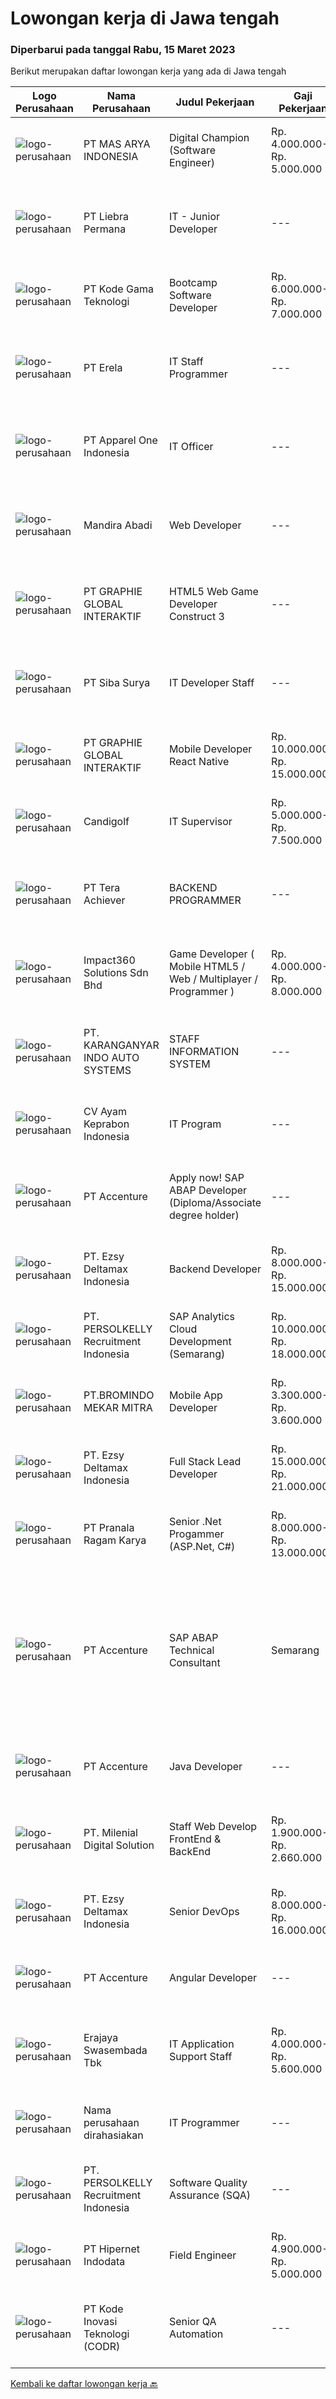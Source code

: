 
  # Lowongan kerja di Jawa tengah

  ### Diperbarui pada tanggal Rabu, 15 Maret 2023

  Berikut merupakan daftar lowongan kerja yang ada di Jawa tengah

  |Logo Perusahaan | Nama Perusahaan | Judul Pekerjaan | Gaji Pekerjaan | Lokasi | Deskripsi | Tanggal diunggah | Pranala |
  | -------------- | --------------- | --------------- | --------- | --------- | -------------- | ------- | ----------- |
  |![logo-perusahaan](https://image-service-cdn.seek.com.au/95ec0e5c5795376a9b23f5af4059490e4e983248/ee4dce1061f3f616224767ad58cb2fc751b8d2dc)|PT MAS ARYA INDONESIA|Digital Champion (Software Engineer)|Rp. 4.000.000-Rp. 5.000.000|Semarang|Requirements: Candidate must possess at least Bachelor's Degree in any field. Required language(s): English At least 1 Year(s) of working experience...|Selasa, 14 Maret 2023|https://www.jobstreet.co.id/id/job/digital-champion-software-engineer-4261822?token=0~3eeb52a3-f39e-4d2a-b613-34bf74b47ef1&sectionRank=1&jobId=jobstreet-id-job-4261822|
|![logo-perusahaan](https://image-service-cdn.seek.com.au/2941f3b4a00c9a9abad604317dff4e1e4f6ff6b8/ee4dce1061f3f616224767ad58cb2fc751b8d2dc)|PT Liebra Permana|IT - Junior Developer|---|Jakarta Utara|About the Role :Do System Development Live Cycle (Gather requirement, Design, Development, SIT-UAT, Training, Production Release)Perform day to day...|Senin, 13 Maret 2023|https://www.jobstreet.co.id/id/job/it-junior-developer-4260312?token=0~3eeb52a3-f39e-4d2a-b613-34bf74b47ef1&sectionRank=2&jobId=jobstreet-id-job-4260312|
|![logo-perusahaan](https://image-service-cdn.seek.com.au/103560ab4445801244bb861c9d6649b3c811c66a/ee4dce1061f3f616224767ad58cb2fc751b8d2dc)|PT Kode Gama Teknologi|Bootcamp Software Developer|Rp. 6.000.000-Rp. 7.000.000|Jakarta Raya|Selected candidates should meet the following requirements: Age maximum 27 years old Possess at least a Diploma/Bachelor's Degree in Computer...|Selasa, 14 Maret 2023|https://www.jobstreet.co.id/id/job/bootcamp-software-developer-4260882?token=0~3eeb52a3-f39e-4d2a-b613-34bf74b47ef1&sectionRank=3&jobId=jobstreet-id-job-4260882|
|![logo-perusahaan](https://image-service-cdn.seek.com.au/cc8d8c9f0ba1f73a44b17955bdd729eab0a12a93/ee4dce1061f3f616224767ad58cb2fc751b8d2dc)|PT Erela|IT Staff Programmer|---|Semarang|Kualifikasi: Lulusan D3 / S1 Informatika Fresh graduate atau berpengalaman Menguasai pemrograman website (PHP, jQuery) Menguasai query database...|Jumat, 10 Maret 2023|https://www.jobstreet.co.id/id/job/it-staff-programmer-4256867?token=0~3eeb52a3-f39e-4d2a-b613-34bf74b47ef1&sectionRank=4&jobId=jobstreet-id-job-4256867|
|![logo-perusahaan](https://image-service-cdn.seek.com.au/e1fe14b53d75c2c82d5f5704ec08b72c2f2260cb/ee4dce1061f3f616224767ad58cb2fc751b8d2dc)|PT Apparel One Indonesia|IT Officer|---|Semarang|Membuat serta mengembangkan aplikasi sesuai kebutuhan perusahaan Menganalisa kebutuhan user akan reporting dan dashboard Menguasai query Familiar...|Kamis, 09 Maret 2023|https://www.jobstreet.co.id/id/job/it-officer-4256402?token=0~3eeb52a3-f39e-4d2a-b613-34bf74b47ef1&sectionRank=5&jobId=jobstreet-id-job-4256402|
|![logo-perusahaan](https://i.ibb.co/sqvTCh9/112815900-stock-vector-no-image-available-icon-flat-vector.webp)|Mandira Abadi|Web Developer|---|Jawa Tengah|PT. Mandira Abadi merupakan perusahaan yang bergerak dibidang Pariwisata membutuhkan team yang mampu mendedikasikan diri pada sebuah perusahaan level...|Selasa, 14 Maret 2023|https://www.jobstreet.co.id/id/job/web-developer-1034957262?token=0~3eeb52a3-f39e-4d2a-b613-34bf74b47ef1&sectionRank=6&jobId=jobstreet-id-job-1034957262|
|![logo-perusahaan](https://image-service-cdn.seek.com.au/f9a751ea24d68e4658d0eb7882e2db58a9b95cb0/ee4dce1061f3f616224767ad58cb2fc751b8d2dc)|PT GRAPHIE GLOBAL INTERAKTIF|HTML5 Web Game Developer Construct 3|---|Bali|Deskripsi Pekerjaan : Usia maksimal 35 tahun Pendidikan terakhir minimal D3 Menyenangi dunia aplikasi komputer dan pembuatan game Mempunyai kemampuan...|Minggu, 12 Maret 2023|https://www.jobstreet.co.id/id/job/html5-web-game-developer-construct-3-4258701?token=0~3eeb52a3-f39e-4d2a-b613-34bf74b47ef1&sectionRank=7&jobId=jobstreet-id-job-4258701|
|![logo-perusahaan](https://image-service-cdn.seek.com.au/f8941ef30182eb55b36098f3e149aabdeb319b30/ee4dce1061f3f616224767ad58cb2fc751b8d2dc)|PT Siba Surya|IT Developer Staff|---|Semarang|IT Developer StaffJobdescs: Melakukan maintain program yang sudah ada Membuat proyek program baru sesuai kebutuhan perusahaan Requirements: Usia maks....|Jumat, 10 Maret 2023|https://www.jobstreet.co.id/id/job/it-developer-staff-4244926?token=0~3eeb52a3-f39e-4d2a-b613-34bf74b47ef1&sectionRank=8&jobId=jobstreet-id-job-4244926|
|![logo-perusahaan](https://image-service-cdn.seek.com.au/f9a751ea24d68e4658d0eb7882e2db58a9b95cb0/ee4dce1061f3f616224767ad58cb2fc751b8d2dc)|PT GRAPHIE GLOBAL INTERAKTIF|Mobile Developer React Native|Rp. 10.000.000-Rp. 15.000.000|Jakarta Raya|Kualifikasi : Diutamakan yang sudah berpengalaman dengan react native Android dan IOS minimal dua tahun Bersemangat belajar untuk technology baru...|Selasa, 14 Maret 2023|https://www.jobstreet.co.id/id/job/mobile-developer-react-native-4240205?token=0~3eeb52a3-f39e-4d2a-b613-34bf74b47ef1&sectionRank=9&jobId=jobstreet-id-job-4240205|
|![logo-perusahaan](https://image-service-cdn.seek.com.au/dcc396268d88b894d04aeddf16867b1f51306884/ee4dce1061f3f616224767ad58cb2fc751b8d2dc)|Candigolf|IT Supervisor|Rp. 5.000.000-Rp. 7.500.000|Semarang|Responsibilities: Monitoring and maintaining computer systems and networks. Installing and configuring computer hardware, software, systems, networks,...|Selasa, 07 Maret 2023|https://www.jobstreet.co.id/id/job/it-supervisor-4252083?token=0~3eeb52a3-f39e-4d2a-b613-34bf74b47ef1&sectionRank=10&jobId=jobstreet-id-job-4252083|
|![logo-perusahaan](https://image-service-cdn.seek.com.au/54b70a5103385c12e5c29982621e4ca19c7462e9/ee4dce1061f3f616224767ad58cb2fc751b8d2dc)|PT Tera Achiever|BACKEND PROGRAMMER|---|Jawa Tengah|BACKEND PROGRAMMERDeskripsi Pekerjaan :•         Mengembangkan aplikasi back end atau front end Web / Mobile.•         Melakukan troubleshoot jika ada...|Kamis, 09 Maret 2023|https://www.jobstreet.co.id/id/job/backend-programmer-4234933?token=0~3eeb52a3-f39e-4d2a-b613-34bf74b47ef1&sectionRank=11&jobId=jobstreet-id-job-4234933|
|![logo-perusahaan](https://image-service-cdn.seek.com.au/35b00a50395e5c8ad6bf2130dfd2a19f9f4bbec5/ee4dce1061f3f616224767ad58cb2fc751b8d2dc)|Impact360 Solutions Sdn Bhd|Game Developer ( Mobile HTML5 / Web / Multiplayer / Programmer )|Rp. 4.000.000-Rp. 8.000.000|Aceh|We are hiring remote HTML5 game developers from all parts of Indonesia. If you have real experience building HTML5 games or applications, you're...|Selasa, 14 Maret 2023|https://www.jobstreet.co.id/id/job/game-developer-mobile-html5-web-multiplayer-programmer-5315725/origin/my?token=0~3eeb52a3-f39e-4d2a-b613-34bf74b47ef1&sectionRank=12&jobId=jobstreet-my-job-5315725|
|![logo-perusahaan](https://image-service-cdn.seek.com.au/9ffc0b2990987f9438b9de7daa23e1e6fe8e0b6d/ee4dce1061f3f616224767ad58cb2fc751b8d2dc)|PT. KARANGANYAR INDO AUTO SYSTEMS|STAFF INFORMATION SYSTEM|---|Surakarta|Mengembangkan sistem program yang ada di perusahaan Bertanggung jawab terhadap instalansi jaringan, LAN, WAN, Router Microtik, dan troubleshooting...|Rabu, 08 Maret 2023|https://www.jobstreet.co.id/id/job/staff-information-system-4253725?token=0~3eeb52a3-f39e-4d2a-b613-34bf74b47ef1&sectionRank=13&jobId=jobstreet-id-job-4253725|
|![logo-perusahaan](https://image-service-cdn.seek.com.au/aadae16b017e579f911e2b3c5e0f6d9c362ef721/ee4dce1061f3f616224767ad58cb2fc751b8d2dc)|CV Ayam Keprabon Indonesia|IT Program|---|Surakarta|Kualifikasi  Usia maksimal 35 Tahun Pendidikan minimal S1 jurusan teknik informatika atau sistemm informatika atau bidang yang sama Menguasai bahasa...|Sabtu, 11 Maret 2023|https://www.jobstreet.co.id/id/job/it-program-4258342?token=0~3eeb52a3-f39e-4d2a-b613-34bf74b47ef1&sectionRank=14&jobId=jobstreet-id-job-4258342|
|![logo-perusahaan](https://image-service-cdn.seek.com.au/1c2e28fa09a87d89b9dac6106fdc6fa435c484bb/ee4dce1061f3f616224767ad58cb2fc751b8d2dc)|PT Accenture|Apply now! SAP ABAP Developer (Diploma/Associate degree holder)|---|Semarang|Program, design and maintain software applications Support analysis, and implementation of technology solutions based on client requirements Identify...|Jumat, 10 Maret 2023|https://www.jobstreet.co.id/id/job/apply-now!-sap-abap-developer-diploma-associate-degree-holder-4257508?token=0~3eeb52a3-f39e-4d2a-b613-34bf74b47ef1&sectionRank=15&jobId=jobstreet-id-job-4257508|
|![logo-perusahaan](https://image-service-cdn.seek.com.au/2d2137537ebe77f31cf10a92c8b27d22bfb1e13f/ee4dce1061f3f616224767ad58cb2fc751b8d2dc)|PT. Ezsy Deltamax Indonesia|Backend Developer|Rp. 8.000.000-Rp. 15.000.000|Jakarta Raya|Responsibilities Build scalable backend architecture and reusable code and libraries for future use Optimization of the application and its services...|Kamis, 09 Maret 2023|https://www.jobstreet.co.id/id/job/backend-developer-4235644?token=0~3eeb52a3-f39e-4d2a-b613-34bf74b47ef1&sectionRank=16&jobId=jobstreet-id-job-4235644|
|![logo-perusahaan](https://image-service-cdn.seek.com.au/a778cc2d537d275f0abc3d64068f14c4c640057e/ee4dce1061f3f616224767ad58cb2fc751b8d2dc)|PT. PERSOLKELLY Recruitment Indonesia|SAP Analytics Cloud Development (Semarang)|Rp. 10.000.000-Rp. 18.000.000|Semarang|Qualifications Bachelor's degree in Information Technology, Computer Science or other relevant field Minimum of 3 years of work experience in relevant...|Jumat, 10 Maret 2023|https://www.jobstreet.co.id/id/job/sap-analytics-cloud-development-semarang-4256989?token=0~3eeb52a3-f39e-4d2a-b613-34bf74b47ef1&sectionRank=17&jobId=jobstreet-id-job-4256989|
|![logo-perusahaan](https://image-service-cdn.seek.com.au/745a3edbeea638833f47aa0c9a4f7583e9d244dc/ee4dce1061f3f616224767ad58cb2fc751b8d2dc)|PT.BROMINDO MEKAR MITRA|Mobile App Developer|Rp. 3.300.000-Rp. 3.600.000|Semarang|Kualifikasi : Pendidikan D3/S1 Teknik Informatika/Sistem Informasi/Desain Komunikasi Visual, terbuka untuk lulusan SMK Ilmu Komputer/Multimedia. Usia...|Jumat, 10 Maret 2023|https://www.jobstreet.co.id/id/job/mobile-app-developer-4236552?token=0~3eeb52a3-f39e-4d2a-b613-34bf74b47ef1&sectionRank=18&jobId=jobstreet-id-job-4236552|
|![logo-perusahaan](https://image-service-cdn.seek.com.au/2d2137537ebe77f31cf10a92c8b27d22bfb1e13f/ee4dce1061f3f616224767ad58cb2fc751b8d2dc)|PT. Ezsy Deltamax Indonesia|Full Stack Lead Developer|Rp. 15.000.000-Rp. 21.000.000|Jakarta Raya|Responsibilities Plan and execute kanban tasks and sprints in a team Participate in daily stand-ups and scrum meetings with the team Coordinate and...|Kamis, 09 Maret 2023|https://www.jobstreet.co.id/id/job/full-stack-lead-developer-4235383?token=0~3eeb52a3-f39e-4d2a-b613-34bf74b47ef1&sectionRank=19&jobId=jobstreet-id-job-4235383|
|![logo-perusahaan](https://image-service-cdn.seek.com.au/8b751692970fe3027183d7723522b9a255a2863c/ee4dce1061f3f616224767ad58cb2fc751b8d2dc)|PT Pranala Ragam Karya|Senior .Net Progammer (ASP.Net, C#)|Rp. 8.000.000-Rp. 13.000.000|Jawa Barat|Responsibilities: Design, develop and maintain applications in a reusable and easy to change manner to support business growth. Develop and maintain...|Jumat, 10 Maret 2023|https://www.jobstreet.co.id/id/job/senior-.net-progammer-asp.net-c-4237081?token=0~3eeb52a3-f39e-4d2a-b613-34bf74b47ef1&sectionRank=20&jobId=jobstreet-id-job-4237081|
|![logo-perusahaan](https://image-service-cdn.seek.com.au/1c2e28fa09a87d89b9dac6106fdc6fa435c484bb/ee4dce1061f3f616224767ad58cb2fc751b8d2dc)|PT Accenture|SAP ABAP Technical Consultant | Semarang|---|Semarang|Key responsibilities may include: Planning, monitoring, and managing all development tasks. Create development standards and checklists. Supervising,...|Kamis, 09 Maret 2023|https://www.jobstreet.co.id/id/job/sap-abap-technical-consultant-%7C-semarang-4236183?token=0~3eeb52a3-f39e-4d2a-b613-34bf74b47ef1&sectionRank=21&jobId=jobstreet-id-job-4236183|
|![logo-perusahaan](https://image-service-cdn.seek.com.au/1c2e28fa09a87d89b9dac6106fdc6fa435c484bb/ee4dce1061f3f616224767ad58cb2fc751b8d2dc)|PT Accenture|Java Developer|---|Semarang|Designs, codes or configures, tests, debugs, deploys, documents and maintains web service applications using a variety of software development...|Jumat, 10 Maret 2023|https://www.jobstreet.co.id/id/job/java-developer-4257485?token=0~3eeb52a3-f39e-4d2a-b613-34bf74b47ef1&sectionRank=22&jobId=jobstreet-id-job-4257485|
|![logo-perusahaan](https://image-service-cdn.seek.com.au/6d79c01e330861189ea2da74750a3f8196f9c4f7/ee4dce1061f3f616224767ad58cb2fc751b8d2dc)|PT. Milenial Digital Solution|Staff Web Develop FrontEnd & BackEnd|Rp. 1.900.000-Rp. 2.660.000|Purwokerto|Info Lowongan Kerja META SOLUTION. Web Front End Developer &amp; Web Back End DeveloperFront-End Developer:Qualification:- Develop, maintain and...|Senin, 13 Maret 2023|https://www.jobstreet.co.id/id/job/staff-web-develop-frontend-backend-4258813?token=0~3eeb52a3-f39e-4d2a-b613-34bf74b47ef1&sectionRank=23&jobId=jobstreet-id-job-4258813|
|![logo-perusahaan](https://image-service-cdn.seek.com.au/2d2137537ebe77f31cf10a92c8b27d22bfb1e13f/ee4dce1061f3f616224767ad58cb2fc751b8d2dc)|PT. Ezsy Deltamax Indonesia|Senior DevOps|Rp. 8.000.000-Rp. 16.000.000|Jakarta Raya|Responsibilities Automate CI/CD Optimization of the application and its services for maximum speed and scalability Implementation of security and data...|Kamis, 09 Maret 2023|https://www.jobstreet.co.id/id/job/senior-devops-4235659?token=0~3eeb52a3-f39e-4d2a-b613-34bf74b47ef1&sectionRank=24&jobId=jobstreet-id-job-4235659|
|![logo-perusahaan](https://image-service-cdn.seek.com.au/1c2e28fa09a87d89b9dac6106fdc6fa435c484bb/ee4dce1061f3f616224767ad58cb2fc751b8d2dc)|PT Accenture|Angular Developer|---|Semarang|Program, design and maintain software applications Support analysis, and implementation of technology solutions based on client requirements Identify...|Selasa, 07 Maret 2023|https://www.jobstreet.co.id/id/job/angular-developer-4251954?token=0~3eeb52a3-f39e-4d2a-b613-34bf74b47ef1&sectionRank=25&jobId=jobstreet-id-job-4251954|
|![logo-perusahaan](https://image-service-cdn.seek.com.au/5fb60031631214ceb2e25f890c8bde39516f01d9/ee4dce1061f3f616224767ad58cb2fc751b8d2dc)|Erajaya Swasembada Tbk|IT Application Support Staff|Rp. 4.000.000-Rp. 5.600.000|Semarang|Melakukan Instalasi dan Konfigurasi aplikasi di kantor, oulet dan depo agar siap digunakan sehari hari Menyelesaikan masalah aplikasi dan bekerjasama...|Jumat, 03 Maret 2023|https://www.jobstreet.co.id/id/job/it-application-support-staff-4248050?token=0~3eeb52a3-f39e-4d2a-b613-34bf74b47ef1&sectionRank=26&jobId=jobstreet-id-job-4248050|
|![logo-perusahaan](https://i.ibb.co/sqvTCh9/112815900-stock-vector-no-image-available-icon-flat-vector.webp)|Nama perusahaan dirahasiakan|IT Programmer|---|Bali|Pendidikan minimal S1 segala jurusan Minimal memiliki 2 tahun pengalaman kerja di bidang yang sama Memiliki pengetahuan mengenai PHP dan bahasa...|Minggu, 05 Maret 2023|https://www.jobstreet.co.id/id/job/it-programmer-4249134?token=0~3eeb52a3-f39e-4d2a-b613-34bf74b47ef1&sectionRank=27&jobId=jobstreet-id-job-4249134|
|![logo-perusahaan](https://image-service-cdn.seek.com.au/a778cc2d537d275f0abc3d64068f14c4c640057e/ee4dce1061f3f616224767ad58cb2fc751b8d2dc)|PT. PERSOLKELLY Recruitment Indonesia|Software Quality Assurance (SQA)|---|Semarang|Title: SQA / Functional TestingWe're assisting our client, a Leading IT Consulting/Services and will be placed in: Semarang, Central...|Selasa, 07 Maret 2023|https://www.jobstreet.co.id/id/job/software-quality-assurance-sqa-4252706?token=0~3eeb52a3-f39e-4d2a-b613-34bf74b47ef1&sectionRank=28&jobId=jobstreet-id-job-4252706|
|![logo-perusahaan](https://image-service-cdn.seek.com.au/62148b692fdfbf4a4a11c7764913b8f0db15fa3f/ee4dce1061f3f616224767ad58cb2fc751b8d2dc)|PT Hipernet Indodata|Field Engineer|Rp. 4.900.000-Rp. 5.000.000|Bali|Deskripsi Pekerjaan: Melakukan survei lokasi untuk calon customer baru, instalasi dan maintenance Melakukan troubleshooting jaringan dan dokumentasi...|Senin, 06 Maret 2023|https://www.jobstreet.co.id/id/job/field-engineer-4249426?token=0~3eeb52a3-f39e-4d2a-b613-34bf74b47ef1&sectionRank=29&jobId=jobstreet-id-job-4249426|
|![logo-perusahaan](https://image-service-cdn.seek.com.au/6d97a4ffe0f325e8e84b260a2064eead4009eff7/ee4dce1061f3f616224767ad58cb2fc751b8d2dc)|PT Kode Inovasi Teknologi (CODR)|Senior QA Automation|---|Jakarta Raya|Minimum Requirements: Candidates must possess at least a Bachelor's Degree in Engineering (Computer/Telecommunication), Computer Science/Information...|Selasa, 07 Maret 2023|https://www.jobstreet.co.id/id/job/senior-qa-automation-4251849?token=0~3eeb52a3-f39e-4d2a-b613-34bf74b47ef1&sectionRank=30&jobId=jobstreet-id-job-4251849|


  [Kembali ke daftar lowongan kerja 🔙](../README.md#daftar-lowongan-kerja)
  